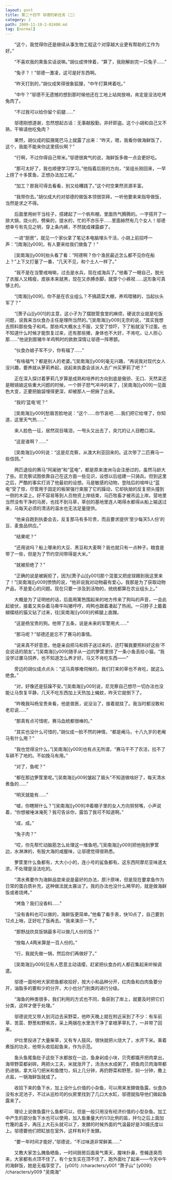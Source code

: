 ```yaml
---
layout: post
title: 第二十四节 邬德的新任务（二）
category: 2
path: 2009-11-10-2-02400.md
tag: [normal]
---
```


　　“这个，我觉得你还是继续从事生物工程这个对穿越大业更有帮助的工作为好。”

　　“不喜欢我的熏鱼实话说嘛。”胡仪成悻悻着，“算了，我刚解剖完一只兔子……”

　　“兔子？！”邬德一激凌，这可是好东西啊。

　　“昨天打到的，”胡仪成笑得很象狐狸，“中午打算烤着吃。”

　　“中午？”邬德不无遗憾的想到那时候他还在工地上站岗放哨，肯定是没法吃烤兔肉了。

　　“不过我可以给你留个前腿……”

　　邬德刚想道谢，忽然想起古话：无事献殷勤，非奸即盗。这个小胡和自己又不熟，干嘛请他吃兔肉？

　　果然，胡仪成的狐狸尾巴马上就露了出来：“昨天，嗯，我看你做海鲜饭了，这个，我能不能来你这里搭伙啊？”

　　“行啊，不过你得自己带米。”邬德很爽气的说，海鲜饭多做一点会更好吃。

　　“那可太好了，我也顺便学习学习。”他指着后厨的方向，“吴组长刚回来，一早上捞了十多筐鱼，正想办法加工呢。”

　　“加工？那我可得去看看，别又给糟践了。”这个时空果然资源丰富。

　　“我带你去。”胡仪成大约对邬德的做饭本领很崇拜，一听他要来来指导做饭，当然是求之不得。

　　后面里用树干当柱子，搭建起了一个帆布棚，里面热气腾腾的。一字搭开了一排大锅，烧火的，劈柴的，提水的，忙的不亦乐乎……里面赫然有几个女人！邬德想幸亏有先见之明，穿上条内裤，不然就成裸露癖了。

　　一进“厨房”，就见一个家伙拿了笔记本电脑埋头干活，小胡上前招呼一声：“[南海][y009]，有人要来给我们做鱼了！”

　　[吴南海][y009]抬头看了看：“阿德啊？你个渔民最近怎么都不见你在船上？”上下又打量了一番，“几天不见，和个土人一样了。”

　　“我不是在当警戒哨嘛，过去是水兵，现在成海兵了。”他看了一眼自己，脱光了衣服人又精瘦，皮肤本来就黑，现在又赤膊赤脚，就穿个小裤衩……这形象可真够土的。

　　“[南海][y009]，你不是在农业组么？不搞蔬菜大棚，养鸡喂猪的，当起伙头军了？”

　　“[萧子山][y001]的主意，这小子为了摆脱管食堂的麻烦，硬说农业就是吃饭问题，说我来当伙食办主任是理所当然的。”[吴南海][y009]无奈的说，“其实我想去照料那些兔子和鸡，那些鸡大概水土不服，又受了惊吓，下了船就没下过蛋。也不知道什么时候才能恢复过来，还有那些猪，身体也不大好，不肯吃，让人担心那……”他说到那猪牛羊鸡鸭时的款款深情让邬德一阵寒颤。

　　“伙食办娘子军不少，你有福了……”

　　“有啥福气？都是别人的老婆。”[吴南海][y009]毫无兴趣，“再说我对现代女人没兴趣，要养就从萝莉养起，说起来执委会该派人去广州买萝莉了吧？”

　　正在深入探讨着萝莉几岁算是成熟和培养的方向到底是傲骄、无口、天然呆还是眼镜娘这些重大问题的时候，一个胖子怒气冲冲的来了，[吴南海][y009]一见面色大变，正要把脑袋埋得更深，却被那人一把揪了出来。

　　“我的‘蓝电’呢？”

　　[吴南海][y009]愁眉苦脸地说：“这个……你节哀吧……我们把它给埋了，你知道，这里天气热……”

　　来人脸色一征，居然双目噙泪，一甩头又出去了，突兀的让人目瞪口呆。

　　“这是谁啊？……”

　　[吴南海][y009]说：“这是尼克察，从澳大利亚回来的。这次带了二匹赛马一些信鸽。”

　　两匹退役的赛马“阿阑驰”和“蓝电”，都是原来澳洲马会注册过的，虽然马龄大了些。尼克察试图依靠自己在这方面一些见识，设想以后组建一只骑兵。但到这里之后，严酷的事实打消了他最初的设想。马是敏感的动物，登陆后的喧哗让“蓝电”受了惊，尽管用于固定的板架强行束服了它的躁动，它却执拗的反复把头撞到一侧的木梁上。好不容易等到人员物资上岸结束，马匹牲畜才被吊运上岸。营地里当然没有干净的马房，也找不到马草，草创的基地里连人喝得水都得从船上输送过来，马每天必须的清洁的温水也无法足量提供。

　　“他亲自跑到执委会去，反复那马有多珍贵，而且要求提供‘至少每天5人份’的豆、麦食品供应。”

　　“结果呢？”

　　“还用说吗？船上哪来的大豆、黑豆和大麦啊？我也就只有一点种子。粮食是带了一些，但是为了节约空间带得是大米。”

　　“就被拒绝了？”

　　“正确的说是被婉拒了，因为[萧子山][y001]那个混蛋又把皮球踢到我这里来了！”[吴南海][y009]愤愤的说，“他非说我对动物最有爱心。我那是为了获取动物产品，不是爱心的问题。现在只要一涉及到活物的，统统都算在农业组头上。”

　　大概是为了证明他的话，后面用篱笆围起来的地方传来了狗叫的声音，一会此起彼伏，接着又夹杂着马嘶牛叫猪哼哼，鸡鸭也跟着凑起了热闹。一只脖子上戴着蝴蝶结的猫又钻了过来，往[吴南海][y009]的裤腿上直蹭。

　　“这是杨宝贵的狗。他带了五条，说是未来的军警用犬……”

　　“那马呢？”邬德还是忘不了赛马的事情。

　　“说来真不好意思，他是亲自把马和鸽子送过来的，还叮嘱我要照料好这些‘不会说话的朋友’。”[吴南海][y009]随手从一边的箩筐里捞了一条小鱼丢给小猫，“我没学过骡马饲养，也不知道怎么养才好。马又不肯吃东西——”

　　旁边的胡仪成点点头：“这马真够难伺候的，我们打来的草也不肯吃，就这么绝食。”

　　“对，好像还是狂躁不安。”[吴南海][y009]说，尼克察自己想尽一切办法也没能让马恢复平静，几天不吃东西加上天热加上蝇蚊，昨天它就倒下了。

　　“昨晚我叫杨宝贵来看，他是兽医，说没治了，接着就挂了。我当时都没敢和老尼说……”

　　“那真有点可惜呢，赛马血统都很棒的。”

　　“其实也没什么可惜的，”胡仪成一脸不然的神情，“都是阉马，十八九岁的老阉马有什么用？”

　　“我也觉得没什么，”[吴南海][y009]也有点无所谓，“赛马干不了农活，拉不了车耕不了地的。不如挽马有用。”

　　“对了，鱼呢？”

　　“都在那边箩筐里呢。”[吴南海][y009]皱起了眉头“不知道做啥好了，每天清水煮鱼的……”

　　“明天就能有……”

　　“嘘，你瞎掰什么？”[吴南海][y009]冲着棚子里的女人方向努努嘴，小声说着，“你想被唾沫淹死？我可告诉你，露馅了我可不知道啊。”

　　“成，成。”

　　“兔子肉？”

　　“哎，你先帮忙动脑筋怎么处理这一堆鱼吧。”[吴南海][y009]把他拖到箩筐边，水淋淋的，有股大海的咸腥味，让邬德觉得很熟悉。

　　箩筐里什么鱼都有，大大小小的，连小号的鲨鱼都有。这东西阿摩尼亚味道太浓，不处理是没法吃的。

　　“清水煮要作为海鲜品尝来说是最好的办法，原汁原味，但是现在要拿鱼作为日常的蛋白质补充，这种做法就太寡淡了。我的办法也没什么稀罕的，就是做海鲜饭或者烧烤。”

　　“烤鱼？我们没香料……”

　　“没有香料也可以做的，海鲜饭更简单。”他看了看手表，快10点了，自己要到12点上哨，正好吃了饭再去。“我来演示一下。”

　　“那野战炊具饭锅最多可以做几人份的饭？”

　　“按每人4两米算是一百人份的。”

　　“行，我就先做一锅，然后你们再做好了。”

　　[吴南海][y009]见有人愿意主动请缨，赶紧把伙食办的人都召集起来听候调遣。

　　邬德一面吩咐大家把鱼都收拾好，按大小和品种分开，红肉鱼和白肉鱼要分开，油脂多的要和少的分开，大小也分门别类的进行分级。

　　“海鱼的种类很多，我们利用的方式也不同，鱼获到了岸上，就要及时把它们分类，这样才便于处理。”

　　邬德说完又带人到河边去采野菜，他昨天晚上就在附近采到了不少：有车前草、苦菜、野葱和野紫苏，采上两捆在水里洗干净了拿根茅草扎了，一并带了回来。

　　炉灶里投进了大量柴草，又有专人鼓风，很快就把火烧大了，水开下米。乘着煮饭的功夫，他带头收拾起鱼来，作为示范。

　　鱼头鱼尾鱼肚子这些下水都放在一边，鱼身剁成小块，贝壳都撬开把肉拿出，海带野菜都剁碎。两把火工夫，米就涨开了，汤汤水水成粥了，把鱼肉贝肉海带都扔进锅，拿大马勺把米和鱼搅匀，焖上几分钟，再扔野菜和野葱，焖一分钟，撒上点盐，一锅海鲜饭就成了。

　　收拾下来的鱼下水，加上没什么价值的小杂鱼，可以用来发酵做鱼露，伙食办没有水泥池子，不过从巡检司的伙房里找到了几口大水缸，邬德就指导他们做起鱼露来了。

　　理论上说做鱼露什么鱼都可以，但是一般只用没有经济价值的小型杂鱼。加工中产生的部分鱼下水也可以使用，加入鱼重量大约1/3比例的盐，拌匀之后上面加竹篾的盖子，再压上大石头就可以了，发酵的时候外面的气温最好是30摄氏度以上。邬德要他们把缸放在室外，这样有利于发酵。

　　“要一年时间才能好，”邬德说，“不过味道非常鲜美……”

　　又教大家怎么腌鱼晒鱼，一时间厨房后面臭气熏天，腥味扑鼻，苍蝇逐臭而来，大家都有点顶不住了。有个女生实在顶不住了，跑外面吐了起来——今天中午的海鲜饭，她是无福享受了。
[y001]: /characters/y001 "萧子山"
[y009]: /characters/y009 "吴南海"
